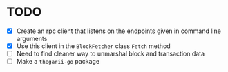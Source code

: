 # TODO
- [X] Create an rpc client that listens on the endpoints given in command line arguments
- [X] Use this client in the `BlockFetcher` class `Fetch` method
- [ ] Need to find cleaner way to unmarshal block and transaction data
- [ ] Make a `thegarii-go` package
